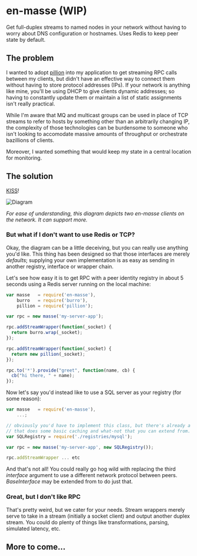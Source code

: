 en-masse (WIP)
==============

Get full-duplex streams to named nodes in your network without having to worry
about DNS configuration or hostnames. Uses Redis to keep peer state by default.

The problem
-----------
I wanted to adopt [pillion](https://github.com/deoxxa/pillion) into my application
to get streaming RPC calls between my clients, but didn't have an effective way to
connect them without having to store protocol addresses (IPs).
If your network is anything like mine, you'll be using DHCP to give clients dynamic
addresses; so having to constantly update them or maintain a list of static assignments
isn't really practical.

While I'm aware that MQ and multicast groups can be used in place of TCP streams to
refer to hosts by something other than an arbitrarily changing IP, the complexity of
those technologies can be burdensome to someone who isn't looking to accomodate massive
amounts of throughput or orchestrate bazillions of clients.

Moreover, I wanted something that would keep my state in a central location for monitoring.

The solution
------------
[KISS](https://en.wikipedia.org/wiki/KISS_principle)!

![Diagram](http://notatestuser.github.io/node-masse/diagram.svg)

*For ease of understanding, this diagram depicts two en-masse clients on the network.
It can support more.*

### But what if I don't want to use Redis or TCP?

Okay, the diagram can be a little deceiving, but you can really use anything you'd like.
This thing has been designed so that those interfaces are merely *defaults*; supplying your
own implementation is as easy as sending in another registry, interface or wrapper chain.

Let's see how easy it is to get RPC with a peer identity registry in about 5 seconds using
a Redis server running on the local machine:

```js
var masse   = require('en-masse'),
    burro   = require('burro'),
    pillion = require('pillion');

var rpc = new masse('my-server-app');

rpc.addStreamWrapper(function(_socket) {
  return burro.wrap(_socket);
});

rpc.addStreamWrapper(function(_socket) {
  return new pillion(_socket);
});

rpc.to('*').provide("greet", function(name, cb) {
  cb("hi there, " + name);
});
```

Now let's say you'd instead like to use a SQL server as your registry (for some reason):

```js
var masse   = require('en-masse'),
    ...;

// obviously you'd have to implement this class, but there's already a base
// that does some basic caching and what-not that you can extend from.
var SQLRegistry = require('./registries/mysql');

var rpc = new masse('my-server-app', new SQLRegistry());

rpc.addStreamWrapper ... etc
```

And that's not all! You could really go hog wild with replacing the third *interface* argument to use a different network protocol between peers. *BaseInterface* may be extended
from to do just that.

### Great, but I don't like RPC

That's pretty weird, but we cater for your needs. Stream wrappers merely serve to take in
a stream (initially a socket client) and output another duplex stream. You could do plenty
of things like transformations, parsing, simulated latency, etc.


More to come...
---------------
